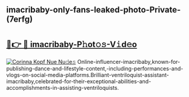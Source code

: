 ## imacribaby-only-fans​-leaked-photo​-Private-(7erfg)


# <h2><a href="https://mediaupload.pro?title=imacribaby&ref=git">🔗👉 🔴 imacribaby-P𝚑ot𝚘𝚜-V𝚒d𝚎o</a></h2>

[![Corinna Kopf Nue Nu𝚍e𝚜](https://i.imgur.com/0qMVB7G.gif)](https://mediaupload.pro?title=imacribaby&ref=git)
Online-influencer-imacribaby,known-for-publishing-dance-and-lifestyle-content,-including-performances-and-vlogs-on-social-media-platforms.Brilliant-ventriloquist-assistant-imacribaby,celebrated-for-their-exceptional-abilities-and-accomplishments-in-assisting-ventriloquists.  